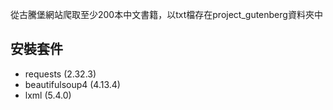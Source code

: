 從古騰堡網站爬取至少200本中文書籍，以txt檔存在project_gutenberg資料夾中

## 安裝套件
- requests (2.32.3)
- beautifulsoup4 (4.13.4)
- lxml (5.4.0)
